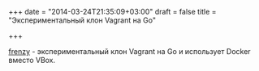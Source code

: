 +++
date = "2014-03-24T21:35:09+03:00"
draft = false
title = "Экспериментальный клон Vagrant на Go"

+++

<p><a href="https://github.com/stevedomin/frenzy">frenzy</a>&nbsp;- экспериментальный клон Vagrant на Go и использует Docker вместо VBox.</p>

